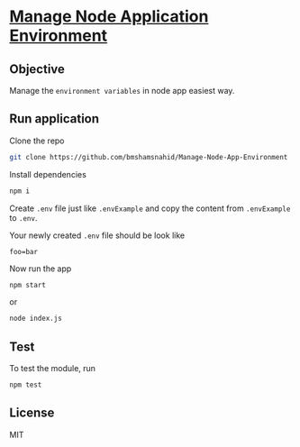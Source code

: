 # [Manage Node Application Environment](https://medium.com/@bmshamsnahid/hassle-free-development-manage-environment-in-node-app-9c5887c81903)

## Objective

Manage the `environment variables` in node app easiest way.

## Run application

Clone the repo

```bash
git clone https://github.com/bmshamsnahid/Manage-Node-App-Environment
```

Install dependencies

```bash
npm i
```

Create `.env` file just like `.envExample` and copy the content from `.envExample` to `.env`.

Your newly created `.env` file should be look like

```
foo=bar
```

Now run the app

```bash
npm start
```

or

```bash
node index.js
```

## Test

To test the module, run

```bash
npm test
```

## License

MIT
